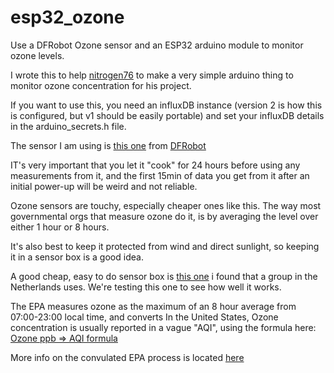 # esp32_ozone
Use a DFRobot Ozone sensor and an ESP32 arduino module to monitor ozone levels.


I wrote this to help [nitrogen76](https://github.com/nitrogen76/cheapWeather) to make a very simple arduino thing to monitor ozone concentration for his project.

If you want to use this, you need an influxDB instance (version 2 is how this is configured, but v1 should be easily portable) and set your influxDB details in the arduino_secrets.h file.

The sensor I am using is [this one](https://www.dfrobot.com/product-2005.html) from [DFRobot](https://www.dfrobot.com)

IT's very important that you let it "cook" for 24 hours before using any measurements from it, and the first 15min of data you get from it after an initial power-up will be weird and not reliable.

Ozone sensors are touchy, especially cheaper ones like this.  The way most governmental orgs that measure ozone do it, is by averaging the level over either 1 hour or 8 hours.

It's also best to keep it protected from wind and direct sunlight, so keeping it in a sensor box is a good idea. 

A good cheap, easy to do sensor box is [this one](https://www.youtube.com/watch?v=qbYXinada-c) i found that a group in the Netherlands uses.  We're testing this one to see how well it works.

The EPA measures ozone as the maximum of an 8 hour average from 07:00-23:00 local time, and converts 
In the United States, Ozone concentration is usually reported in a vague "AQI", using the formula here:
[Ozone ppb => AQI formula](aqi.png)

More info on the convulated EPA process is located [here](https://forum.airnowtech.org/t/aqi-calculations-overview-ozone-pm2-5-and-pm10/168)
